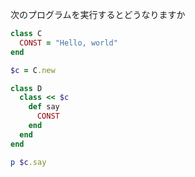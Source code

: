 次のプログラムを実行するとどうなりますか

```ruby
class C
  CONST = "Hello, world"
end

$c = C.new

class D
  class << $c
    def say
      CONST
    end
  end
end

p $c.say
```
